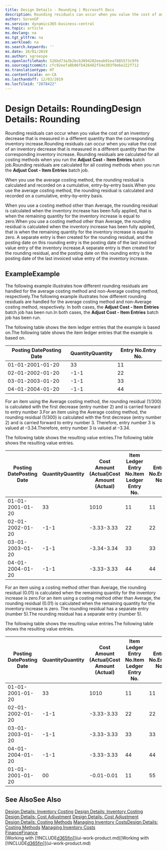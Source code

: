 ```yaml
---
title: Design Details - Rounding | Microsoft Docs
description: Rounding residuals can occur when you value the cost of an inventory decrease that is measured in a different quantity than the corresponding inventory increase. Rounding residuals are calculated for all costing methods when you run the **Adjust Cost - Item Entries** batch job.
author: SorenGP
ms.service: dynamics365-business-central
ms.topic: article
ms.devlang: na
ms.tgt_pltfrm: na
ms.workload: na
ms.search.keywords: ''
ms.date: 10/01/2019
ms.author: sgroespe
ms.openlocfilehash: 526bd73a3b2bcb3094202eeab91ea7885573c9f6
ms.sourcegitcommit: cfc92eefa8b06fb426482f54e393f0e6e222f712
ms.translationtype: HT
ms.contentlocale: en-CA
ms.lasthandoff: 12/03/2019
ms.locfileid: "2878422"
---
```

# <a name="design-details-rounding"></a><span data-ttu-id="db6e1-104">Design Details: Rounding</span><span class="sxs-lookup"><span data-stu-id="db6e1-104">Design Details: Rounding</span></span>
<span data-ttu-id="db6e1-105">Rounding residuals can occur when you value the cost of an inventory decrease that is measured in a different quantity than the corresponding inventory increase.</span><span class="sxs-lookup"><span data-stu-id="db6e1-105">Rounding residuals can occur when you value the cost of an inventory decrease that is measured in a different quantity than the corresponding inventory increase.</span></span> <span data-ttu-id="db6e1-106">Rounding residuals are calculated for all costing methods when you run the **Adjust Cost - Item Entries** batch job.</span><span class="sxs-lookup"><span data-stu-id="db6e1-106">Rounding residuals are calculated for all costing methods when you run the **Adjust Cost - Item Entries** batch job.</span></span>  

 <span data-ttu-id="db6e1-107">When you use the average costing method, the rounding residual is calculated and recorded on a cumulative, entry-by-entry basis.</span><span class="sxs-lookup"><span data-stu-id="db6e1-107">When you use the average costing method, the rounding residual is calculated and recorded on a cumulative, entry-by-entry basis.</span></span>  

 <span data-ttu-id="db6e1-108">When you use a costing method other than Average, the rounding residual is calculated when the inventory increase has been fully applied, that is when the remaining quantity for the inventory increase is equal to zero.</span><span class="sxs-lookup"><span data-stu-id="db6e1-108">When you use a costing method other than Average, the rounding residual is calculated when the inventory increase has been fully applied, that is when the remaining quantity for the inventory increase is equal to zero.</span></span> <span data-ttu-id="db6e1-109">A separate entry is then created for the rounding residual, and the posting date on this rounding entry is the posting date of the last invoiced value entry of the inventory increase.</span><span class="sxs-lookup"><span data-stu-id="db6e1-109">A separate entry is then created for the rounding residual, and the posting date on this rounding entry is the posting date of the last invoiced value entry of the inventory increase.</span></span>  

## <a name="example"></a><span data-ttu-id="db6e1-110">Example</span><span class="sxs-lookup"><span data-stu-id="db6e1-110">Example</span></span>  
 <span data-ttu-id="db6e1-111">The following example illustrates how different rounding residuals are handled for the average costing method and non-Average costing method, respectively.</span><span class="sxs-lookup"><span data-stu-id="db6e1-111">The following example illustrates how different rounding residuals are handled for the average costing method and non-Average costing method, respectively.</span></span> <span data-ttu-id="db6e1-112">In both cases, the **Adjust Cost - Item Entries** batch job has been run.</span><span class="sxs-lookup"><span data-stu-id="db6e1-112">In both cases, the **Adjust Cost - Item Entries** batch job has been run.</span></span>  

 <span data-ttu-id="db6e1-113">The following table shows the item ledger entries that the example is based on.</span><span class="sxs-lookup"><span data-stu-id="db6e1-113">The following table shows the item ledger entries that the example is based on.</span></span>  

|<span data-ttu-id="db6e1-114">Posting Date</span><span class="sxs-lookup"><span data-stu-id="db6e1-114">Posting Date</span></span>|<span data-ttu-id="db6e1-115">Quantity</span><span class="sxs-lookup"><span data-stu-id="db6e1-115">Quantity</span></span>|<span data-ttu-id="db6e1-116">Entry No.</span><span class="sxs-lookup"><span data-stu-id="db6e1-116">Entry No.</span></span>|  
|------------------|--------------|---------------|  
|<span data-ttu-id="db6e1-117">01-01-20</span><span class="sxs-lookup"><span data-stu-id="db6e1-117">01-01-20</span></span>|<span data-ttu-id="db6e1-118">3</span><span class="sxs-lookup"><span data-stu-id="db6e1-118">3</span></span>|<span data-ttu-id="db6e1-119">1</span><span class="sxs-lookup"><span data-stu-id="db6e1-119">1</span></span>|  
|<span data-ttu-id="db6e1-120">02-01-20</span><span class="sxs-lookup"><span data-stu-id="db6e1-120">02-01-20</span></span>|<span data-ttu-id="db6e1-121">-1</span><span class="sxs-lookup"><span data-stu-id="db6e1-121">-1</span></span>|<span data-ttu-id="db6e1-122">2</span><span class="sxs-lookup"><span data-stu-id="db6e1-122">2</span></span>|  
|<span data-ttu-id="db6e1-123">03-01-20</span><span class="sxs-lookup"><span data-stu-id="db6e1-123">03-01-20</span></span>|<span data-ttu-id="db6e1-124">-1</span><span class="sxs-lookup"><span data-stu-id="db6e1-124">-1</span></span>|<span data-ttu-id="db6e1-125">3</span><span class="sxs-lookup"><span data-stu-id="db6e1-125">3</span></span>|  
|<span data-ttu-id="db6e1-126">04-01-20</span><span class="sxs-lookup"><span data-stu-id="db6e1-126">04-01-20</span></span>|<span data-ttu-id="db6e1-127">-1</span><span class="sxs-lookup"><span data-stu-id="db6e1-127">-1</span></span>|<span data-ttu-id="db6e1-128">4</span><span class="sxs-lookup"><span data-stu-id="db6e1-128">4</span></span>|  

 <span data-ttu-id="db6e1-129">For an item using the Average costing method, the rounding residual (1/300) is calculated with the first decrease (entry number 2) and is carried forward to entry number 3.</span><span class="sxs-lookup"><span data-stu-id="db6e1-129">For an item using the Average costing method, the rounding residual (1/300) is calculated with the first decrease (entry number 2) and is carried forward to entry number 3.</span></span> <span data-ttu-id="db6e1-130">Therefore, entry number 3 is valued at –3.34.</span><span class="sxs-lookup"><span data-stu-id="db6e1-130">Therefore, entry number 3 is valued at –3.34.</span></span>  

 <span data-ttu-id="db6e1-131">The following table shows the resulting value entries.</span><span class="sxs-lookup"><span data-stu-id="db6e1-131">The following table shows the resulting value entries.</span></span>  

|<span data-ttu-id="db6e1-132">Posting Date</span><span class="sxs-lookup"><span data-stu-id="db6e1-132">Posting Date</span></span>|<span data-ttu-id="db6e1-133">Quantity</span><span class="sxs-lookup"><span data-stu-id="db6e1-133">Quantity</span></span>|<span data-ttu-id="db6e1-134">Cost Amount (Actual)</span><span class="sxs-lookup"><span data-stu-id="db6e1-134">Cost Amount (Actual)</span></span>|<span data-ttu-id="db6e1-135">Item Ledger Entry No.</span><span class="sxs-lookup"><span data-stu-id="db6e1-135">Item Ledger Entry No.</span></span>|<span data-ttu-id="db6e1-136">Entry No.</span><span class="sxs-lookup"><span data-stu-id="db6e1-136">Entry No.</span></span>|  
|------------------|--------------|----------------------------|---------------------------|---------------|  
|<span data-ttu-id="db6e1-137">01-01-20</span><span class="sxs-lookup"><span data-stu-id="db6e1-137">01-01-20</span></span>|<span data-ttu-id="db6e1-138">3</span><span class="sxs-lookup"><span data-stu-id="db6e1-138">3</span></span>|<span data-ttu-id="db6e1-139">10</span><span class="sxs-lookup"><span data-stu-id="db6e1-139">10</span></span>|<span data-ttu-id="db6e1-140">1</span><span class="sxs-lookup"><span data-stu-id="db6e1-140">1</span></span>|<span data-ttu-id="db6e1-141">1</span><span class="sxs-lookup"><span data-stu-id="db6e1-141">1</span></span>|  
|<span data-ttu-id="db6e1-142">02-01-20</span><span class="sxs-lookup"><span data-stu-id="db6e1-142">02-01-20</span></span>|<span data-ttu-id="db6e1-143">-1</span><span class="sxs-lookup"><span data-stu-id="db6e1-143">-1</span></span>|<span data-ttu-id="db6e1-144">-3.33</span><span class="sxs-lookup"><span data-stu-id="db6e1-144">-3.33</span></span>|<span data-ttu-id="db6e1-145">2</span><span class="sxs-lookup"><span data-stu-id="db6e1-145">2</span></span>|<span data-ttu-id="db6e1-146">2</span><span class="sxs-lookup"><span data-stu-id="db6e1-146">2</span></span>|  
|<span data-ttu-id="db6e1-147">03-01-20</span><span class="sxs-lookup"><span data-stu-id="db6e1-147">03-01-20</span></span>|<span data-ttu-id="db6e1-148">-1</span><span class="sxs-lookup"><span data-stu-id="db6e1-148">-1</span></span>|<span data-ttu-id="db6e1-149">-3.34</span><span class="sxs-lookup"><span data-stu-id="db6e1-149">-3.34</span></span>|<span data-ttu-id="db6e1-150">3</span><span class="sxs-lookup"><span data-stu-id="db6e1-150">3</span></span>|<span data-ttu-id="db6e1-151">3</span><span class="sxs-lookup"><span data-stu-id="db6e1-151">3</span></span>|  
|<span data-ttu-id="db6e1-152">04-01-20</span><span class="sxs-lookup"><span data-stu-id="db6e1-152">04-01-20</span></span>|<span data-ttu-id="db6e1-153">-1</span><span class="sxs-lookup"><span data-stu-id="db6e1-153">-1</span></span>|<span data-ttu-id="db6e1-154">-3.33</span><span class="sxs-lookup"><span data-stu-id="db6e1-154">-3.33</span></span>|<span data-ttu-id="db6e1-155">4</span><span class="sxs-lookup"><span data-stu-id="db6e1-155">4</span></span>|<span data-ttu-id="db6e1-156">4</span><span class="sxs-lookup"><span data-stu-id="db6e1-156">4</span></span>|  

 <span data-ttu-id="db6e1-157">For an item using a costing method other than Average, the rounding residual (0.01) is calculated when the remaining quantity for the inventory increase is zero.</span><span class="sxs-lookup"><span data-stu-id="db6e1-157">For an item using a costing method other than Average, the rounding residual (0.01) is calculated when the remaining quantity for the inventory increase is zero.</span></span> <span data-ttu-id="db6e1-158">The rounding residual has a separate entry (number 5).</span><span class="sxs-lookup"><span data-stu-id="db6e1-158">The rounding residual has a separate entry (number 5).</span></span>  

 <span data-ttu-id="db6e1-159">The following table shows the resulting value entries.</span><span class="sxs-lookup"><span data-stu-id="db6e1-159">The following table shows the resulting value entries.</span></span>  

|<span data-ttu-id="db6e1-160">Posting Date</span><span class="sxs-lookup"><span data-stu-id="db6e1-160">Posting Date</span></span>|<span data-ttu-id="db6e1-161">Quantity</span><span class="sxs-lookup"><span data-stu-id="db6e1-161">Quantity</span></span>|<span data-ttu-id="db6e1-162">Cost Amount (Actual)</span><span class="sxs-lookup"><span data-stu-id="db6e1-162">Cost Amount (Actual)</span></span>|<span data-ttu-id="db6e1-163">Item Ledger Entry No.</span><span class="sxs-lookup"><span data-stu-id="db6e1-163">Item Ledger Entry No.</span></span>|<span data-ttu-id="db6e1-164">Entry No.</span><span class="sxs-lookup"><span data-stu-id="db6e1-164">Entry No.</span></span>|  
|------------------|--------------|----------------------------|---------------------------|---------------|  
|<span data-ttu-id="db6e1-165">01-01-20</span><span class="sxs-lookup"><span data-stu-id="db6e1-165">01-01-20</span></span>|<span data-ttu-id="db6e1-166">3</span><span class="sxs-lookup"><span data-stu-id="db6e1-166">3</span></span>|<span data-ttu-id="db6e1-167">10</span><span class="sxs-lookup"><span data-stu-id="db6e1-167">10</span></span>|<span data-ttu-id="db6e1-168">1</span><span class="sxs-lookup"><span data-stu-id="db6e1-168">1</span></span>|<span data-ttu-id="db6e1-169">1</span><span class="sxs-lookup"><span data-stu-id="db6e1-169">1</span></span>|  
|<span data-ttu-id="db6e1-170">02-01-20</span><span class="sxs-lookup"><span data-stu-id="db6e1-170">02-01-20</span></span>|<span data-ttu-id="db6e1-171">-1</span><span class="sxs-lookup"><span data-stu-id="db6e1-171">-1</span></span>|<span data-ttu-id="db6e1-172">-3.33</span><span class="sxs-lookup"><span data-stu-id="db6e1-172">-3.33</span></span>|<span data-ttu-id="db6e1-173">2</span><span class="sxs-lookup"><span data-stu-id="db6e1-173">2</span></span>|<span data-ttu-id="db6e1-174">2</span><span class="sxs-lookup"><span data-stu-id="db6e1-174">2</span></span>|  
|<span data-ttu-id="db6e1-175">03-01-20</span><span class="sxs-lookup"><span data-stu-id="db6e1-175">03-01-20</span></span>|<span data-ttu-id="db6e1-176">-1</span><span class="sxs-lookup"><span data-stu-id="db6e1-176">-1</span></span>|<span data-ttu-id="db6e1-177">-3.33</span><span class="sxs-lookup"><span data-stu-id="db6e1-177">-3.33</span></span>|<span data-ttu-id="db6e1-178">3</span><span class="sxs-lookup"><span data-stu-id="db6e1-178">3</span></span>|<span data-ttu-id="db6e1-179">3</span><span class="sxs-lookup"><span data-stu-id="db6e1-179">3</span></span>|  
|<span data-ttu-id="db6e1-180">04-01-20</span><span class="sxs-lookup"><span data-stu-id="db6e1-180">04-01-20</span></span>|<span data-ttu-id="db6e1-181">-1</span><span class="sxs-lookup"><span data-stu-id="db6e1-181">-1</span></span>|<span data-ttu-id="db6e1-182">-3.33</span><span class="sxs-lookup"><span data-stu-id="db6e1-182">-3.33</span></span>|<span data-ttu-id="db6e1-183">4</span><span class="sxs-lookup"><span data-stu-id="db6e1-183">4</span></span>|<span data-ttu-id="db6e1-184">4</span><span class="sxs-lookup"><span data-stu-id="db6e1-184">4</span></span>|  
|<span data-ttu-id="db6e1-185">01-01-20</span><span class="sxs-lookup"><span data-stu-id="db6e1-185">01-01-20</span></span>|<span data-ttu-id="db6e1-186">0</span><span class="sxs-lookup"><span data-stu-id="db6e1-186">0</span></span>|<span data-ttu-id="db6e1-187">-0.01</span><span class="sxs-lookup"><span data-stu-id="db6e1-187">-0.01</span></span>|<span data-ttu-id="db6e1-188">1</span><span class="sxs-lookup"><span data-stu-id="db6e1-188">1</span></span>|<span data-ttu-id="db6e1-189">5</span><span class="sxs-lookup"><span data-stu-id="db6e1-189">5</span></span>|  

## <a name="see-also"></a><span data-ttu-id="db6e1-190">See Also</span><span class="sxs-lookup"><span data-stu-id="db6e1-190">See Also</span></span>  
 <span data-ttu-id="db6e1-191">[Design Details: Inventory Costing](design-details-inventory-costing.md) </span><span class="sxs-lookup"><span data-stu-id="db6e1-191">[Design Details: Inventory Costing](design-details-inventory-costing.md) </span></span>  
 <span data-ttu-id="db6e1-192">[Design Details: Cost Adjustment](design-details-cost-adjustment.md) </span><span class="sxs-lookup"><span data-stu-id="db6e1-192">[Design Details: Cost Adjustment](design-details-cost-adjustment.md) </span></span>  
 <span data-ttu-id="db6e1-193">[Design Details: Costing Methods](design-details-costing-methods.md) [Managing Inventory Costs](finance-manage-inventory-costs.md)</span><span class="sxs-lookup"><span data-stu-id="db6e1-193">[Design Details: Costing Methods](design-details-costing-methods.md) [Managing Inventory Costs](finance-manage-inventory-costs.md)</span></span>  
 [<span data-ttu-id="db6e1-194">Finance</span><span class="sxs-lookup"><span data-stu-id="db6e1-194">Finance</span></span>](finance.md)  
 <span data-ttu-id="db6e1-195">[Working with [!INCLUDE[d365fin](includes/d365fin_md.md)]](ui-work-product.md)</span><span class="sxs-lookup"><span data-stu-id="db6e1-195">[Working with [!INCLUDE[d365fin](includes/d365fin_md.md)]](ui-work-product.md)</span></span>
